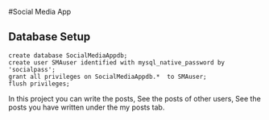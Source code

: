 #Social Media App


## Database Setup

```mysql
create database SocialMediaAppdb;
create user SMAuser identified with mysql_native_password by 'socialpass';
grant all privileges on SocialMediaAppdb.*  to SMAuser;
flush privileges;
```

In this project you can write the posts, See the posts of other users, See the posts you have written under the my posts tab.
